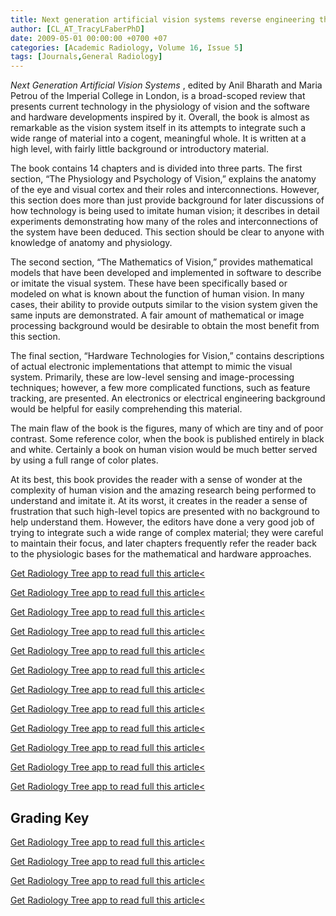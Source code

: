 ```yaml
---
title: Next generation artificial vision systems reverse engineering the human visual system
author: [CL_AT_TracyLFaberPhD]
date: 2009-05-01 00:00:00 +0700 +07
categories: [Academic Radiology, Volume 16, Issue 5]
tags: [Journals,General Radiology]
---
```

_Next Generation Artificial Vision Systems_ , edited by Anil Bharath and Maria Petrou of the Imperial College in London, is a broad-scoped review that presents current technology in the physiology of vision and the software and hardware developments inspired by it. Overall, the book is almost as remarkable as the vision system itself in its attempts to integrate such a wide range of material into a cogent, meaningful whole. It is written at a high level, with fairly little background or introductory material.

The book contains 14 chapters and is divided into three parts. The first section, “The Physiology and Psychology of Vision,” explains the anatomy of the eye and visual cortex and their roles and interconnections. However, this section does more than just provide background for later discussions of how technology is being used to imitate human vision; it describes in detail experiments demonstrating how many of the roles and interconnections of the system have been deduced. This section should be clear to anyone with knowledge of anatomy and physiology.

The second section, “The Mathematics of Vision,” provides mathematical models that have been developed and implemented in software to describe or imitate the visual system. These have been specifically based or modeled on what is known about the function of human vision. In many cases, their ability to provide outputs similar to the vision system given the same inputs are demonstrated. A fair amount of mathematical or image processing background would be desirable to obtain the most benefit from this section.

The final section, “Hardware Technologies for Vision,” contains descriptions of actual electronic implementations that attempt to mimic the visual system. Primarily, these are low-level sensing and image-processing techniques; however, a few more complicated functions, such as feature tracking, are presented. An electronics or electrical engineering background would be helpful for easily comprehending this material.

The main flaw of the book is the figures, many of which are tiny and of poor contrast. Some reference color, when the book is published entirely in black and white. Certainly a book on human vision would be much better served by using a full range of color plates.

At its best, this book provides the reader with a sense of wonder at the complexity of human vision and the amazing research being performed to understand and imitate it. At its worst, it creates in the reader a sense of frustration that such high-level topics are presented with no background to help understand them. However, the editors have done a very good job of trying to integrate such a wide range of complex material; they were careful to maintain their focus, and later chapters frequently refer the reader back to the physiologic bases for the mathematical and hardware approaches.

[Get Radiology Tree app to read full this article<](https://clinicalpub.com/app)

[Get Radiology Tree app to read full this article<](https://clinicalpub.com/app)

[Get Radiology Tree app to read full this article<](https://clinicalpub.com/app)

[Get Radiology Tree app to read full this article<](https://clinicalpub.com/app)

[Get Radiology Tree app to read full this article<](https://clinicalpub.com/app)

[Get Radiology Tree app to read full this article<](https://clinicalpub.com/app)

[Get Radiology Tree app to read full this article<](https://clinicalpub.com/app)

[Get Radiology Tree app to read full this article<](https://clinicalpub.com/app)

[Get Radiology Tree app to read full this article<](https://clinicalpub.com/app)

[Get Radiology Tree app to read full this article<](https://clinicalpub.com/app)

[Get Radiology Tree app to read full this article<](https://clinicalpub.com/app)

[Get Radiology Tree app to read full this article<](https://clinicalpub.com/app)

## Grading Key

[Get Radiology Tree app to read full this article<](https://clinicalpub.com/app)

[Get Radiology Tree app to read full this article<](https://clinicalpub.com/app)

[Get Radiology Tree app to read full this article<](https://clinicalpub.com/app)

[Get Radiology Tree app to read full this article<](https://clinicalpub.com/app)